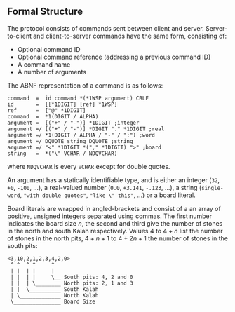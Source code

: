 Formal Structure
----------------

The protocol consists of commands sent between client and
server. Server-to-client and client-to-server commands have the same
form, consisting of:

* Optional command ID
* Optional command reference (addressing a previous command ID)
* A command name
* A number of arguments

The ABNF representation of a command is as follows:

	command  =  id command *(*1WSP argument) CRLF
	id       =  [[*1DIGIT] [ref] *1WSP]
	ref      =  ["@" *1DIGIT]
	command  =  *1(DIGIT / ALPHA)
	argument =  [("+" / "-")] *1DIGIT ;integer
	argument =/ [("+" / "-")] *DIGIT "." *1DIGIT ;real
	argument =/ *1(DIGIT / ALPHA / "-" / ":") ;word
	argument =/ DQUOTE string DQUOTE ;string
	argument =/ "<" *1DIGIT *("," *1DIGIT) ">" ;board
	string   =  *("\" VCHAR / NDQVCHAR)

where `NDQVCHAR` is every `VCHAR` except for double quotes.

An argument has a statically identifiable type, and is either an
integer (`32`, `+0`, `-100`, ...), a real-valued number (`0.0`,
`+3.141`, `-.123`, ...), a string (`single-word`, `"with
double quotes"`, `"like \" this"`, ...) or a board literal.

Board literals are wrapped in angled-brackets and consist of a an
array of positive, unsigned integers separated using commas. The first
number indicates the board size $n$, the second and third give the
number of stones in the north and south Kalah respectively. Values 4 to
$4 + n$ list the number of stones in the north pits, $4 + n + 1$ to
$4 + 2n + 1$ the number of stones in the south pits:

    <3,10,2,1,2,3,4,2,0>
     ^ ^  ^ ^     ^
     | |  | |     |
     | |  | |     \__ South pits: 4, 2 and 0
     | |  | \________ North pits: 2, 1 and 3
     | |  \__________ South Kalah
     | \_____________ North Kalah
	 \_______________ Board Size

